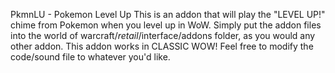 PkmnLU - Pokemon Level Up
This is an addon that will play the "LEVEL UP!" chime from Pokemon when you level up in WoW.
Simply put the addon files into the world of warcraft/_retail_/interface/addons folder, as you would
any other addon.
This addon works in CLASSIC WOW!
Feel free to modify the code/sound file to whatever you'd like.

